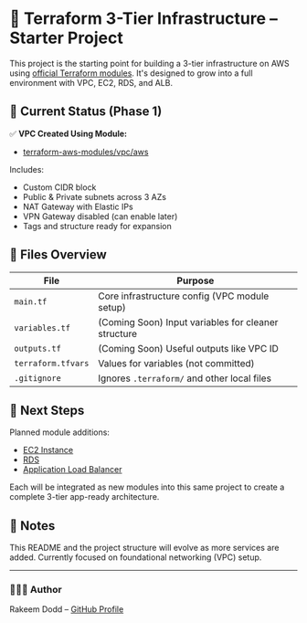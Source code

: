 # 🚀 Terraform 3-Tier Infrastructure – Starter Project

This project is the starting point for building a 3-tier infrastructure on AWS using [official Terraform modules](https://github.com/terraform-aws-modules). It's designed to grow into a full environment with VPC, EC2, RDS, and ALB.

## 🔧 Current Status (Phase 1)

✅ **VPC Created Using Module:**
- [terraform-aws-modules/vpc/aws](https://github.com/terraform-aws-modules/terraform-aws-vpc)

Includes:
- Custom CIDR block
- Public & Private subnets across 3 AZs
- NAT Gateway with Elastic IPs
- VPN Gateway disabled (can enable later)
- Tags and structure ready for expansion

## 📁 Files Overview

| File | Purpose |
|------|---------|
| `main.tf` | Core infrastructure config (VPC module setup) |
| `variables.tf` | (Coming Soon) Input variables for cleaner structure |
| `outputs.tf` | (Coming Soon) Useful outputs like VPC ID |
| `terraform.tfvars` | Values for variables (not committed) |
| `.gitignore` | Ignores `.terraform/` and other local files |

## 📌 Next Steps

Planned module additions:
- [EC2 Instance](https://github.com/terraform-aws-modules/terraform-aws-ec2-instance)
- [RDS](https://github.com/terraform-aws-modules/terraform-aws-rds)
- [Application Load Balancer](https://github.com/terraform-aws-modules/terraform-aws-alb)

Each will be integrated as new modules into this same project to create a complete 3-tier app-ready architecture.

## 🧠 Notes

This README and the project structure will evolve as more services are added. Currently focused on foundational networking (VPC) setup.

---

### 👨🏽‍💻 Author

Rakeem Dodd – [GitHub Profile](https://github.com/RakeemDodd)
